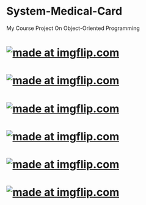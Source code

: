 # System-Medical-Card
My Course Project On Object-Oriented Programming
# <a href="https://imgflip.com/gif/2axs1u"><img src="https://i.imgflip.com/2axs1u.gif" title="made at imgflip.com"/></a>
# <a href="https://imgflip.com/gif/2axsg6"><img src="https://i.imgflip.com/2axsg6.gif" title="made at imgflip.com"/></a>
# <a href="https://imgflip.com/gif/2axsmh"><img src="https://i.imgflip.com/2axsmh.gif" title="made at imgflip.com"/></a>
# <a href="https://imgflip.com/gif/2axsru"><img src="https://i.imgflip.com/2axsru.gif" title="made at imgflip.com"/></a>
# <a href="https://imgflip.com/gif/2axsuq"><img src="https://i.imgflip.com/2axsuq.gif" title="made at imgflip.com"/></a>
# <a href="https://imgflip.com/gif/2axsxk"><img src="https://i.imgflip.com/2axsxk.gif" title="made at imgflip.com"/></a>
